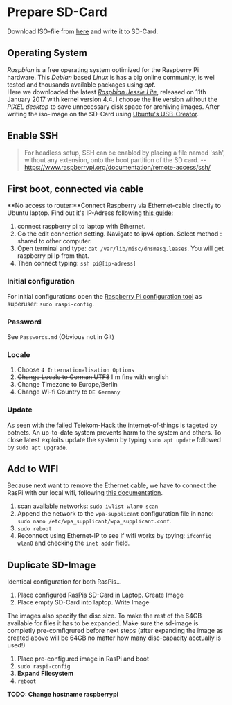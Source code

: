 


# Prepare SD-Card
Download ISO-file from [here](https://www.raspberrypi.org/downloads/raspbian/) and write it to SD-Card.  


## Operating System
*Raspbian* is a free operating system optimized for the Raspberry Pi hardware. This *Debian* based *Linux* is has a big online community, is well tested and thousands available packages using *apt*.  
Here we downloaded the latest [*Raspbian Jessie Lite*](https://www.raspberrypi.org/downloads/raspbian/), released on 11th January 2017 with kernel version 4.4. I choose the lite version without the *PIXEL desktop* to save unnecessary disk space for archiving images. After writing the iso-image on the SD-Card using [Ubuntu's USB-Creator](https://wiki.ubuntuusers.de/Live-USB/#USB-Creator-Startmedienersteller).  


## Enable SSH
> For headless setup, SSH can be enabled by placing a file named 'ssh', without any extension, onto the boot partition of the SD card.
> -- https://www.raspberrypi.org/documentation/remote-access/ssh/


## First boot, connected via cable
**No access to router:**Connect Raspberry via Ethernet-cable directly to Ubuntu laptop.
Find out it's IP-Adress following [this guide](http://raspberrypi.stackexchange.com/a/61004):

1. connect raspberry pi to laptop with Ethernet.
2. Go the edit connection setting. Navigate to ipv4 option. Select method : shared to other computer.
4. Open terminal and type: `cat /var/lib/misc/dnsmasq.leases`. You will get raspberry pi Ip from that.
5. Then connect typing: `ssh pi@[ip-adress]`

### Initial configuration
For initial configurations open the [Raspberry Pi configuration tool](https://www.raspberrypi.org/documentation/configuration/raspi-config.md) as superuser: `sudo raspi-config`.  

### Password
See `Passwords.md` (Obvious not in Git)  

### Locale
1. Choose `4 Internationalisation Options`
2. ~~Change Locale to German UTF8~~ I'm fine with english
3. Change Timezone to Europe/Berlin
4. Change Wi-fi Country to `DE Germany`

### Update
As seen with the failed Telekom-Hack the internet-of-things is tageted  by botnets. An up-to-date system prevents harm to the system and others. To close latest exploits update the system by typing `sudo apt update` followed by `sudo apt upgrade`.



## Add to WIFI
Because next want to remove the Ethernet cable, we have to connect the RasPi with our local wifi, following [this documentation](https://www.raspberrypi.org/documentation/configuration/wireless/wireless-cli.md).

1. scan available networks: `sudo iwlist wlan0 scan`
2. Append the network to the `wpa-supplicant` configuration file in nano: `sudo nano /etc/wpa_supplicant/wpa_supplicant.conf`. 
3. `sudo reboot`
4. Reconnect using Ethernet-IP to see if wifi works by tpying: `ifconfig wlan0` and checking the `inet addr` field.



## Duplicate SD-Image
Identical configuration for both RasPis...  

1. Place configured RasPis SD-Card in Laptop. Create Image
2. Place empty SD-Card into laptop. Write Image

The images also specify the disc size. To make the rest of the 64GB available for files it has to be expanded. Make sure the sd-image is completly pre-comfigrured before next steps (after expanding the image as created above will be 64GB no matter how many disc-capacity acctually is used!)

1. Place pre-configured image in RasPi and boot
2. `sudo raspi-config`
3. **Expand Filesystem**
4. `reboot`

**TODO: Change hostname raspberrypi**
